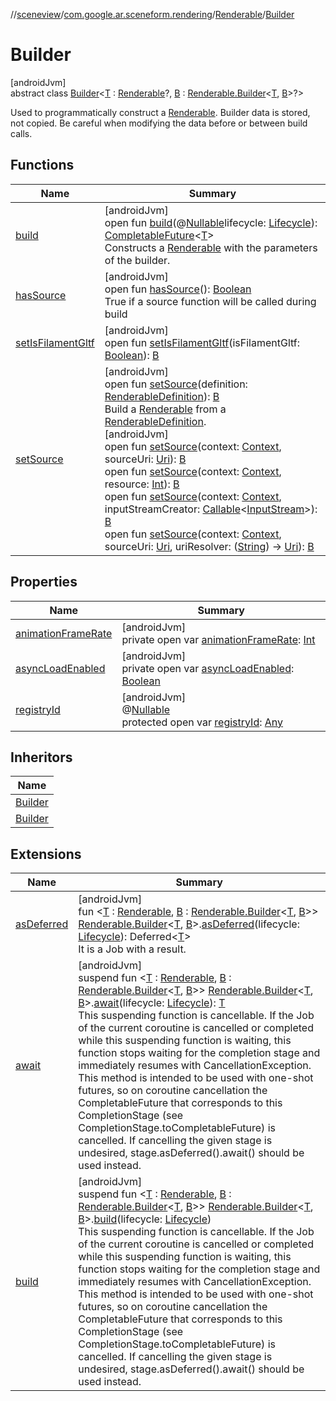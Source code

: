 //[sceneview](../../../../index.md)/[com.google.ar.sceneform.rendering](../../index.md)/[Renderable](../index.md)/[Builder](index.md)

# Builder

[androidJvm]\
abstract class [Builder](index.md)&lt;[T](index.md) : [Renderable](../index.md)?, [B](index.md) : [Renderable.Builder](index.md)&lt;[T](../../-load-renderable-from-filament-gltf-task/index.md), [B](index.md)&gt;?&gt;

Used to programmatically construct a [Renderable](../index.md). Builder data is stored, not copied. Be careful when modifying the data before or between build calls.

## Functions

| Name | Summary |
|---|---|
| [build](build.md) | [androidJvm]<br>open fun [build](build.md)(@[Nullable](https://developer.android.com/reference/kotlin/androidx/annotation/Nullable.html)lifecycle: [Lifecycle](https://developer.android.com/reference/kotlin/androidx/lifecycle/Lifecycle.html)): [CompletableFuture](https://developer.android.com/reference/kotlin/java/util/concurrent/CompletableFuture.html)&lt;[T](../../-load-renderable-from-filament-gltf-task/index.md)&gt;<br>Constructs a [Renderable](../index.md) with the parameters of the builder. |
| [hasSource](has-source.md) | [androidJvm]<br>open fun [hasSource](has-source.md)(): [Boolean](https://developer.android.com/reference/kotlin/java/lang/Boolean.html)<br>True if a source function will be called during build |
| [setIsFilamentGltf](set-is-filament-gltf.md) | [androidJvm]<br>open fun [setIsFilamentGltf](set-is-filament-gltf.md)(isFilamentGltf: [Boolean](https://kotlinlang.org/api/latest/jvm/stdlib/kotlin/-boolean/index.html)): [B](index.md) |
| [setSource](set-source.md) | [androidJvm]<br>open fun [setSource](set-source.md)(definition: [RenderableDefinition](../../-renderable-definition/index.md)): [B](index.md)<br>Build a [Renderable](../index.md) from a [RenderableDefinition](../../-renderable-definition/index.md).<br>[androidJvm]<br>open fun [setSource](set-source.md)(context: [Context](https://developer.android.com/reference/kotlin/android/content/Context.html), sourceUri: [Uri](https://developer.android.com/reference/kotlin/android/net/Uri.html)): [B](index.md)<br>open fun [setSource](set-source.md)(context: [Context](https://developer.android.com/reference/kotlin/android/content/Context.html), resource: [Int](https://kotlinlang.org/api/latest/jvm/stdlib/kotlin/-int/index.html)): [B](index.md)<br>open fun [setSource](set-source.md)(context: [Context](https://developer.android.com/reference/kotlin/android/content/Context.html), inputStreamCreator: [Callable](https://developer.android.com/reference/kotlin/java/util/concurrent/Callable.html)&lt;[InputStream](https://developer.android.com/reference/kotlin/java/io/InputStream.html)&gt;): [B](index.md)<br>open fun [setSource](set-source.md)(context: [Context](https://developer.android.com/reference/kotlin/android/content/Context.html), sourceUri: [Uri](https://developer.android.com/reference/kotlin/android/net/Uri.html), uriResolver: ([String](https://developer.android.com/reference/kotlin/java/lang/String.html)) -&gt; [Uri](https://developer.android.com/reference/kotlin/android/net/Uri.html)): [B](index.md) |

## Properties

| Name | Summary |
|---|---|
| [animationFrameRate](animation-frame-rate.md) | [androidJvm]<br>private open var [animationFrameRate](animation-frame-rate.md): [Int](https://kotlinlang.org/api/latest/jvm/stdlib/kotlin/-int/index.html) |
| [asyncLoadEnabled](async-load-enabled.md) | [androidJvm]<br>private open var [asyncLoadEnabled](async-load-enabled.md): [Boolean](https://kotlinlang.org/api/latest/jvm/stdlib/kotlin/-boolean/index.html) |
| [registryId](registry-id.md) | [androidJvm]<br>@[Nullable](https://developer.android.com/reference/kotlin/androidx/annotation/Nullable.html)<br>protected open var [registryId](registry-id.md): [Any](https://kotlinlang.org/api/latest/jvm/stdlib/kotlin/-any/index.html) |

## Inheritors

| Name |
|---|
| [Builder](../../-model-renderable/-builder/index.md) |
| [Builder](../../-view-renderable/-builder/index.md) |

## Extensions

| Name | Summary |
|---|---|
| [asDeferred](../../../io.github.sceneview.model/as-deferred.md) | [androidJvm]<br>fun &lt;[T](../../../io.github.sceneview.model/as-deferred.md) : [Renderable](../index.md), [B](../../../io.github.sceneview.model/as-deferred.md) : [Renderable.Builder](index.md)&lt;[T](../../../io.github.sceneview.model/as-deferred.md), [B](../../../io.github.sceneview.model/as-deferred.md)&gt;&gt; [Renderable.Builder](index.md)&lt;[T](../../../io.github.sceneview.model/as-deferred.md), [B](../../../io.github.sceneview.model/as-deferred.md)&gt;.[asDeferred](../../../io.github.sceneview.model/as-deferred.md)(lifecycle: [Lifecycle](https://developer.android.com/reference/kotlin/androidx/lifecycle/Lifecycle.html)): Deferred&lt;[T](../../../io.github.sceneview.model/as-deferred.md)&gt;<br>It is a Job with a result. |
| [await](../../../io.github.sceneview.model/await.md) | [androidJvm]<br>suspend fun &lt;[T](../../../io.github.sceneview.model/await.md) : [Renderable](../index.md), [B](../../../io.github.sceneview.model/await.md) : [Renderable.Builder](index.md)&lt;[T](../../../io.github.sceneview.model/await.md), [B](../../../io.github.sceneview.model/await.md)&gt;&gt; [Renderable.Builder](index.md)&lt;[T](../../../io.github.sceneview.model/await.md), [B](../../../io.github.sceneview.model/await.md)&gt;.[await](../../../io.github.sceneview.model/await.md)(lifecycle: [Lifecycle](https://developer.android.com/reference/kotlin/androidx/lifecycle/Lifecycle.html)): [T](../../../io.github.sceneview.model/await.md)<br>This suspending function is cancellable. If the Job of the current coroutine is cancelled or completed while this suspending function is waiting, this function stops waiting for the completion stage and immediately resumes with CancellationException. This method is intended to be used with one-shot futures, so on coroutine cancellation the CompletableFuture that corresponds to this CompletionStage (see CompletionStage.toCompletableFuture) is cancelled. If cancelling the given stage is undesired, stage.asDeferred().await() should be used instead. |
| [build](../../../io.github.sceneview.model/build.md) | [androidJvm]<br>suspend fun &lt;[T](../../../io.github.sceneview.model/build.md) : [Renderable](../index.md), [B](../../../io.github.sceneview.model/build.md) : [Renderable.Builder](index.md)&lt;[T](../../../io.github.sceneview.model/build.md), [B](../../../io.github.sceneview.model/build.md)&gt;&gt; [Renderable.Builder](index.md)&lt;[T](../../../io.github.sceneview.model/build.md), [B](../../../io.github.sceneview.model/build.md)&gt;.[build](../../../io.github.sceneview.model/build.md)(lifecycle: [Lifecycle](https://developer.android.com/reference/kotlin/androidx/lifecycle/Lifecycle.html))<br>This suspending function is cancellable. If the Job of the current coroutine is cancelled or completed while this suspending function is waiting, this function stops waiting for the completion stage and immediately resumes with CancellationException. This method is intended to be used with one-shot futures, so on coroutine cancellation the CompletableFuture that corresponds to this CompletionStage (see CompletionStage.toCompletableFuture) is cancelled. If cancelling the given stage is undesired, stage.asDeferred().await() should be used instead. |
